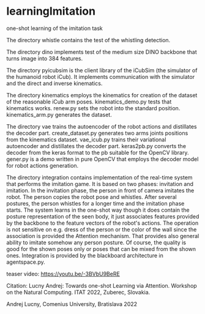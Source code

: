 # learningImitation
one-shot learning of the imitation task

The directory whistle contains the test of the whistling detection. 

The directory dino implements test of the medium size DINO backbone that turns image into 384 features.

The directory pyicubsim is the client library of the iCubSim (the simulator of the humanoid robot iCub).
It implements communication with the simulator and the direct and inverse kinematics.

The directory kinematics employs the kinematics for creation of the dataset of the reasonable iCub arm poses.
kinematics_demo.py tests that kinematics works. renew.py sets the robot into the standard position.
kinematics_arm.py generates the dataset.

The directory vae trains the autoencoder of the robot actions and distillates the decoder part.
create_dataset.py generates two arms joints positions from the kinematics dataset.
vae_icub.py trains their variational autoencoder and distillates the decoder part.
keras2pb.py converts the decoder from the keras format to the pb suitable for the OpenCV library.
gener.py is a demo written in pure OpenCV that employs the decoder model for robot actions generation.

The directory integration contains implementation of the real-time system that performs the imitation game.
It is based on two phases: invitation and imitation. In the invitation phase, the person in front of camera imitates the robot.
The person copies the robot pose and whistles. After several postures, 
the person whistles for a longer time and the imitation phase starts.
The system learns in the one-shot way though it does contain the posture representation of the seen body, it just associates features provided by the backbone to the feature vectors of the robot's actions.
The operation is not sensitive on e.g. dress of the person or the color of the wall since the association is provided the Attention mechanism. 
That provides also general ability to imitate somehow any person posture. Of course, the quality is good for the shown poses only or poses that can be mixed from the shown ones.
Integration is provided by the blackboard architecture in agentspace.py.

teaser video: https://youtu.be/-3BVbU9BeRE

Citation: Lucny Andrej: Towards one-shot Learning via Attention. Workshop on the Natural Computing. ITAT 2022, Zuberec, Slovakia.

Andrej Lucny, Comenius University, Bratislava 2022

